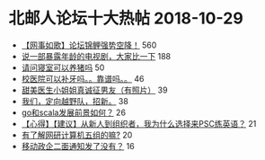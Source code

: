 # 北邮人论坛十大热帖 2018-10-29

- [【网事如歌】论坛锦鲤强势空降！](https://bbs.byr.cn/article/KaraOK/103731) 560
- [说一部暴露年龄的电视剧，大家比一下](https://bbs.byr.cn/article/TV/181915) 188
- [请问寝室可以养猪吗](https://bbs.byr.cn/article/Talking/6060628) 50
- [校医院可以补牙吗。。靠谱吗。。](https://bbs.byr.cn/article/Health/213615) 46
- [甜美医生小姐姐真诚征男友（有照片）](https://bbs.byr.cn/article/Friends/1895349) 39
- [我们，定向越野队，招新。](https://bbs.byr.cn/article/Athletics/18658) 38
- [go和scala发展前景如何？](https://bbs.byr.cn/article/WorkLife/1110859) 26
- [【心得】【建议】从新人到组织者，我为什么选择来PSC练英语？](https://bbs.byr.cn/article/EnglishBar/74594) 21
- [有了解网研计算机五组的嘛?](https://bbs.byr.cn/article/AimGraduate/1152433) 20
- [移动政企二面通知发了没有？](https://bbs.byr.cn/article/Job/1998831) 16


